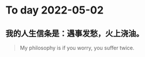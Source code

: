 
# To day 2022-05-02


## 我的人生信条是：遇事发愁，火上浇油。
> My philosophy is if you worry, you suffer twice.

    